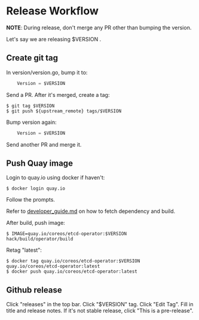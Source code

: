 # Release Workflow

**NOTE**: During release, don't merge any PR other than bumping the version.

Let's say we are releasing $VERSION .

## Create git tag

In version/version.go, bump it to:
```go
	Version = $VERSION
```

Send a PR. After it's merged, create a tag:
```
$ git tag $VERSION
$ git push ${upstream_remote} tags/$VERSION
```

Bump version again:
```go
	Version = $VERSION
```
Send another PR and merge it.

## Push Quay image

Login to quay.io using docker if haven't:

```
$ docker login quay.io
```
Follow the prompts.

Refer to [developer_guide.md](./developer_guide.md) on how to fetch dependency and build.

After build, push image:
```
$ IMAGE=quay.io/coreos/etcd-operator:$VERSION hack/build/operator/build
```

Retag "latest":
```
$ docker tag quay.io/coreos/etcd-operator:$VERSION quay.io/coreos/etcd-operator:latest
$ docker push quay.io/coreos/etcd-operator:latest
```

## Github release

Click "releases" in the top bar.
Click "$VERSION" tag.
Click "Edit Tag".
Fill in title and release notes.
If it's not stable release, click "This is a pre-release".
